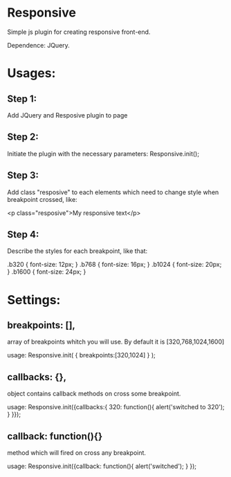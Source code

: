 Responsive
=======================

Simple js plugin for creating responsive front-end.

Dependence: JQuery.

Usages:
==========

Step 1:
----
Add JQuery and Resposive plugin to page


Step 2:
----
Initiate the plugin with the necessary parameters:  Responsive.init();

Step 3:
----
Add class "resposive" to each elements which need to change style when breakpoint crossed, like:

\<p class="resposive">My responsive text\</p>

Step 4:
----
Describe the styles for each breakpoint, like that:

.b320 { font-size: 12px; }
.b768 { font-size: 16px; }
.b1024 { font-size: 20px; }
.b1600 { font-size: 24px; }


Settings:
==========

breakpoints: [],
-----
array of breakpoints whitch you will use. By default it is [320,768,1024,1600]

usage: Responsive.init( { breakpoints:[320,1024] } );


callbacks: {},
-----
object contains callback methods on cross some breakpoint.

usage:  Responsive.init({callbacks:{ 320: function(){ alert('switched to 320'); } }});


callback: function(){}
-----
method which will fired on cross any breakpoint.

usage: Responsive.init({callback: function(){ alert('switched'); } });
